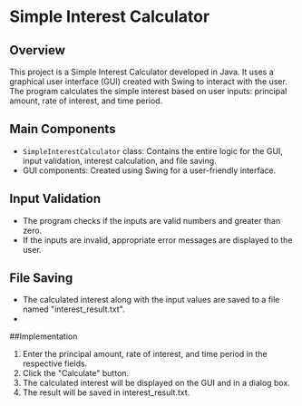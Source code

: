 # Simple Interest Calculator

## Overview
This project is a Simple Interest Calculator developed in Java. It uses a graphical user interface (GUI) created with Swing to interact with the user. The program calculates the simple interest based on user inputs: principal amount, rate of interest, and time period.

## Main Components
- `SimpleInterestCalculator` class: Contains the entire logic for the GUI, input validation, interest calculation, and file saving.
- GUI components: Created using Swing for a user-friendly interface.

## Input Validation
- The program checks if the inputs are valid numbers and greater than zero.
- If the inputs are invalid, appropriate error messages are displayed to the user.

## File Saving
- The calculated interest along with the input values are saved to a file named "interest_result.txt".
- 

##Implementation 
1. Enter the principal amount, rate of interest, and time period in the respective fields.
2. Click the "Calculate" button.
3. The calculated interest will be displayed on the GUI and in a dialog box.
4. The result will be saved in interest_result.txt.
